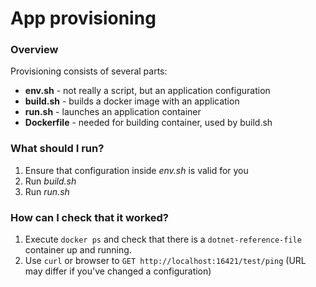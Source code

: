 # App provisioning

### Overview
Provisioning consists of several parts:
* **env.sh** - not really a script, but an application configuration
* **build.sh** - builds a docker image with an application
* **run.sh** - launches an application container
* **Dockerfile** - needed for building container, used by build.sh

### What should I run?
1. Ensure that configuration inside *env.sh* is valid for you
2. Run *build.sh*
3. Run *run.sh*

### How can I check that it worked?
1. Execute `docker ps` and check that there is a `dotnet-reference-file` container up and running.
2. Use `curl` or browser to `GET http://localhost:16421/test/ping` (URL may differ if you've changed a configuration)
